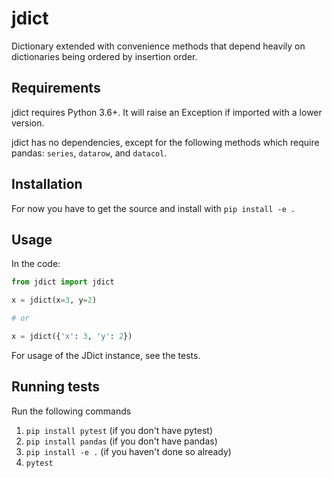 # jdict

Dictionary extended with convenience methods that depend heavily on dictionaries being ordered by insertion order.

## Requirements

jdict requires Python 3.6+. It will raise an Exception if imported with a lower version.

jdict has no dependencies, except for the following methods which require pandas: `series`, `datarow`, and `datacol`.

## Installation

For now you have to get the source and install with `pip install -e .`

## Usage

In the code:

```Python
from jdict import jdict

x = jdict(x=3, y=2)

# or

x = jdict({'x': 3, 'y': 2})
```

For usage of the JDict instance, see the tests.

## Running tests

Run the following commands

1. `pip install pytest` (if you don't have pytest)
2. `pip install pandas` (if you don't have pandas)
3. `pip install -e .` (if you haven't done so already)
4. `pytest`

